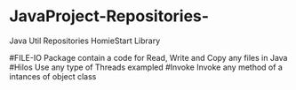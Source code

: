 # JavaProject-Repositories-
Java Util Repositories HomieStart Library

#FILE-IO
Package contain a code for Read, Write and Copy any files in Java
#Hilos
Use any type of Threads exampled
#Invoke
Invoke any method of a intances of object class
